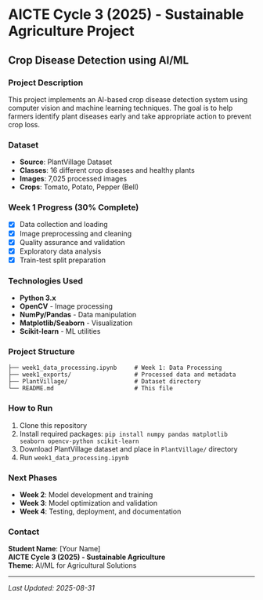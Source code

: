# AICTE Cycle 3 (2025) - Sustainable Agriculture Project

## Crop Disease Detection using AI/ML

### Project Description
This project implements an AI-based crop disease detection system using computer vision and machine learning techniques. The goal is to help farmers identify plant diseases early and take appropriate action to prevent crop loss.

### Dataset
- **Source**: PlantVillage Dataset
- **Classes**: 16 different crop diseases and healthy plants
- **Images**: 7,025 processed images
- **Crops**: Tomato, Potato, Pepper (Bell)

### Week 1 Progress (30% Complete)
- [x] Data collection and loading
- [x] Image preprocessing and cleaning
- [x] Quality assurance and validation
- [x] Exploratory data analysis
- [x] Train-test split preparation

### Technologies Used
- **Python 3.x**
- **OpenCV** - Image processing
- **NumPy/Pandas** - Data manipulation
- **Matplotlib/Seaborn** - Visualization
- **Scikit-learn** - ML utilities

### Project Structure
```
├── week1_data_processing.ipynb     # Week 1: Data Processing
├── week1_exports/                  # Processed data and metadata
├── PlantVillage/                   # Dataset directory
└── README.md                       # This file
```

### How to Run
1. Clone this repository
2. Install required packages: `pip install numpy pandas matplotlib seaborn opencv-python scikit-learn`
3. Download PlantVillage dataset and place in `PlantVillage/` directory
4. Run `week1_data_processing.ipynb`

### Next Phases
- **Week 2**: Model development and training
- **Week 3**: Model optimization and validation
- **Week 4**: Testing, deployment, and documentation

### Contact
**Student Name**: [Your Name]  
**AICTE Cycle 3 (2025) - Sustainable Agriculture**  
**Theme**: AI/ML for Agricultural Solutions  

---
*Last Updated: 2025-08-31*
